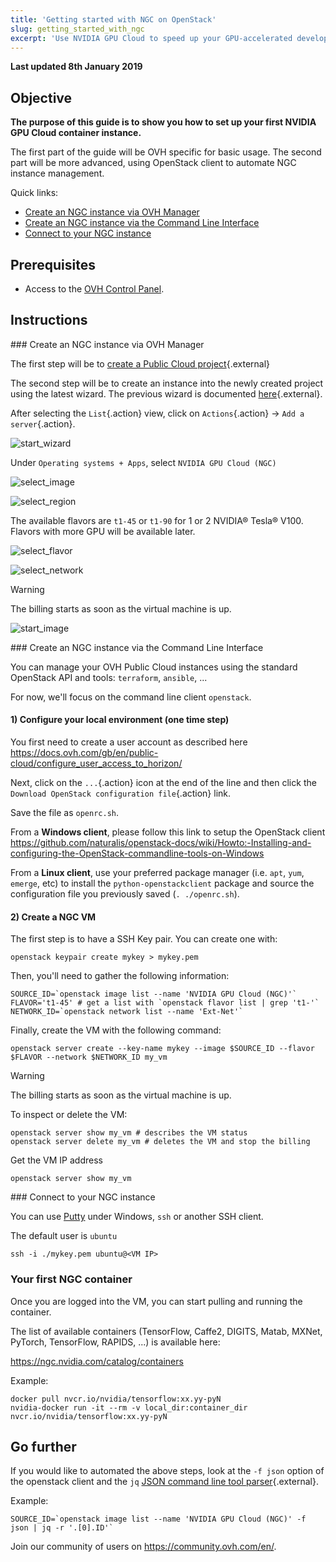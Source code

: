 ```yaml
---
title: 'Getting started with NGC on OpenStack'
slug: getting_started_with_ngc
excerpt: 'Use NVIDIA GPU Cloud to speed up your GPU-accelerated development'
---
```


**Last updated 8th January 2019**

## Objective

**The purpose of this guide is to show you how to set up your first NVIDIA GPU Cloud container instance.**

The first part of the guide will be OVH specific for basic usage. The second part will be more advanced, using OpenStack client to automate NGC instance management.

Quick links:

- <a href='#via_manager'>Create an NGC instance via OVH Manager</a>
- <a href='#via_cli'>Create an NGC instance via the Command Line Interface</a>
- <a href='#connect_vm'>Connect to your NGC instance</a>

## Prerequisites

* Access to the [OVH Control Panel](https://www.ovh.com/auth/?action=gotomanager). 

## Instructions

<a id='via_manager'>
### Create an NGC instance via OVH Manager
</a>

The first step will be to [create a Public Cloud project](https://docs.ovh.com/gb/en/public-cloud/getting_started_with_public_cloud_logging_in_and_creating_a_project/){.external}

The second step will be to create an instance into the newly created project using the latest wizard. The previous wizard is documented [here](https://docs.ovh.com/gb/en/public-cloud/create_an_instance_in_your_ovh_customer_account/){.external}.

After selecting the `List`{.action} view, click on `Actions`{.action} -> `Add a server`{.action}.

![start_wizard](images/step_0.jpg)

Under `Operating systems + Apps`, select `NVIDIA GPU Cloud (NGC)`

![select_image](images/step_10.jpg)

![select_region](images/step_20.jpg)

The available flavors are `t1-45` or `t1-90` for 1 or 2 NVIDIA® Tesla® V100. Flavors with more GPU will be available later.

![select_flavor](images/step_30.jpg)

![select_network](images/step_40.jpg)

> [!warning]
>
> The billing starts as soon as the virtual machine is up.
>

![start_image](images/step_50.jpg)

<a id='via_cli'>
### Create an NGC instance via the Command Line Interface
</a>

You can manage your OVH Public Cloud instances using the standard OpenStack API and tools: `terraform`, `ansible`, ...

For now, we'll focus on the command line client `openstack`.

#### 1) Configure your local environment (one time step)

You first need to create a user account as described here <https://docs.ovh.com/gb/en/public-cloud/configure_user_access_to_horizon/>

Next, click on the `...`{.action} icon at the end of the line and then click the `Download OpenStack configuration file`{.action} link.

Save the file as `openrc.sh`.

From a **Windows client**, please follow this link to setup the OpenStack client <https://github.com/naturalis/openstack-docs/wiki/Howto:-Installing-and-configuring-the-OpenStack-commandline-tools-on-Windows>

From a **Linux client**, use your preferred package manager (i.e. `apt`, `yum`, `emerge`, etc) to install the `python-openstackclient` package and source the configuration file you previously saved (`. ./openrc.sh`).

#### 2) Create a NGC VM

The first step is to have a SSH Key pair. You can create one with:

```shell
openstack keypair create mykey > mykey.pem
```

Then, you'll need to gather the following information:

```shell
SOURCE_ID=`openstack image list --name 'NVIDIA GPU Cloud (NGC)'`
FLAVOR='t1-45' # get a list with `openstack flavor list | grep 't1-'`
NETWORK_ID=`openstack network list --name 'Ext-Net'`
```

Finally, create the VM with the following command:

```shell
openstack server create --key-name mykey --image $SOURCE_ID --flavor $FLAVOR --network $NETWORK_ID my_vm
```

> [!warning]
>
> The billing starts as soon as the virtual machine is up.
>

To inspect or delete the VM:

```shell
openstack server show my_vm # describes the VM status
openstack server delete my_vm # deletes the VM and stop the billing
```

Get the VM IP address

```shell
openstack server show my_vm
```

<a id='connect_vm'>
### Connect to your NGC instance
</a>

You can use [Putty](https://www.putty.org/) under Windows, `ssh` or another SSH client.

The default user is `ubuntu`

```shell
ssh -i ./mykey.pem ubuntu@<VM IP>
```

### Your first NGC container

Once you are logged into the VM, you can start pulling and running the container.

The list of available containers (TensorFlow, Caffe2, DIGITS, Matab, MXNet, PyTorch, TensorFlow, RAPIDS, ...) is available here:

<https://ngc.nvidia.com/catalog/containers>

Example:

```shell
docker pull nvcr.io/nvidia/tensorflow:xx.yy-pyN
nvidia-docker run -it --rm -v local_dir:container_dir nvcr.io/nvidia/tensorflow:xx.yy-pyN
```

<!--
Please click the link below to see an example of semantic segmentation with NVIDIA DIGITS:

<https://github.com/NVIDIA/DIGITS/tree/master/examples/semantic-segmentation>

```shell
docker pull nvcr.io/nvidia/digits:18.11-tensorflow
docker run -p 8888:5000 nvcr.io/nvidia/digits:18.11-tensorflow
```

Then navigate to `http://your_vm_ip:8888`. 

Please click the link below for more options and explanations:

<https://ngc.nvidia.com/catalog/containers/nvidia%2Fdigits>.
-->

## Go further

If you would like to automated the above steps, look at the `-f json` option of the openstack client and the `jq` [JSON command line tool parser](https://stedolan.github.io/jq/manual/){.external}.

Example:

```shell
SOURCE_ID=`openstack image list --name 'NVIDIA GPU Cloud (NGC)' -f json | jq -r '.[0].ID'`
```

Join our community of users on <https://community.ovh.com/en/>.
